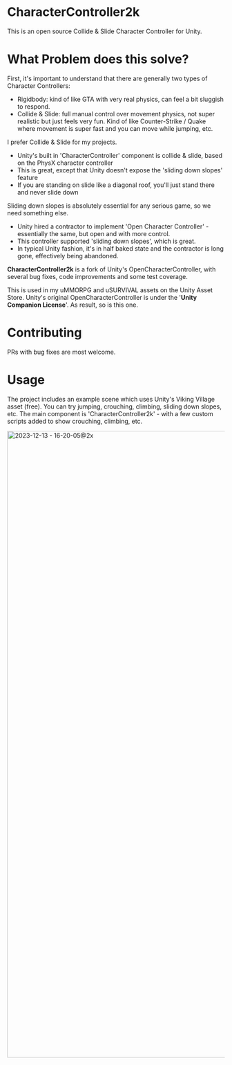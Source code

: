 # CharacterController2k
This is an open source Collide & Slide Character Controller for Unity.

# What Problem does this solve?
First, it's important to understand that there are generally two types of Character Controllers:
- Rigidbody: kind of like GTA with very real physics, can feel a bit sluggish to respond.
- Collide & Slide: full manual control over movement physics, not super realistic but just feels very fun. Kind of like Counter-Strike / Quake where movement is super fast and you can move while jumping, etc.

I prefer Collide & Slide for my projects.
- Unity's built in 'CharacterController' component is collide & slide, based on the PhysX character controller
- This is great, except that Unity doesn't expose the 'sliding down slopes' feature
- If you are standing on slide like a diagonal roof, you'll just stand there and never slide down

Sliding down slopes is absolutely essential for any serious game, so we need something else.
- Unity hired a contractor to implement 'Open Character Controller' - essentially the same, but open and with more control.
- This controller supported 'sliding down slopes', which is great.
- In typical Unity fashion, it's in half baked state and the contractor is long gone, effectively being abandoned.

**CharacterController2k** is a fork of Unity's OpenCharacterController, with several bug fixes, code improvements and some test coverage.

This is used in my uMMORPG and uSURVIVAL assets on the Unity Asset Store.
Unity's original OpenCharacterController is under the '**Unity Companion License**'. As result, so is this one.

# Contributing
PRs with bug fixes are most welcome.

# Usage
The project includes an example scene which uses Unity's Viking Village asset (free).
You can try jumping, crouching, climbing, sliding down slopes, etc.
The main component is 'CharacterController2k' - with a few custom scripts added to show crouching, climbing, etc.

<img width="1448" alt="2023-12-13 - 16-20-05@2x" src="https://github.com/MirrorNetworking/CharacterController2k/assets/16416509/17ca0e31-ef2f-429a-be4d-f0fdd8436916">
